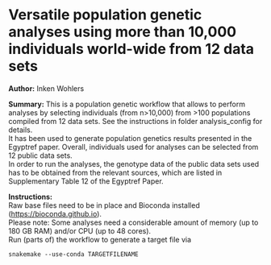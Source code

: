 # Versatile population genetic analyses using more than 10,000 individuals world-wide from 12 data sets

**Author:** Inken Wohlers  

**Summary:** This is a population genetic workflow that allows to perform analyses by selecting individuals (from n>10,000) from >100 populations compiled from 12 data sets. See the instructions in folder analysis_config for details.  
It has been used to generate population genetics results presented in the Egyptref paper.
Overall, individuals used for analyses can be selected from 12 public data sets.  
In order to run the analyses, the genotype data of the public data sets used has to be obtained from the relevant sources, which are listed in Supplementary Table 12 of the Egyptref Paper. 

**Instructions:**  
Raw base files need to be in place and Bioconda installed (https://bioconda.github.io).  
Please note: Some analyses need a considerable amount of memory (up to 180 GB RAM) and/or CPU (up to 48 cores).  
Run (parts of) the workflow to generate a target file via   

```
snakemake --use-conda TARGETFILENAME  
```  
